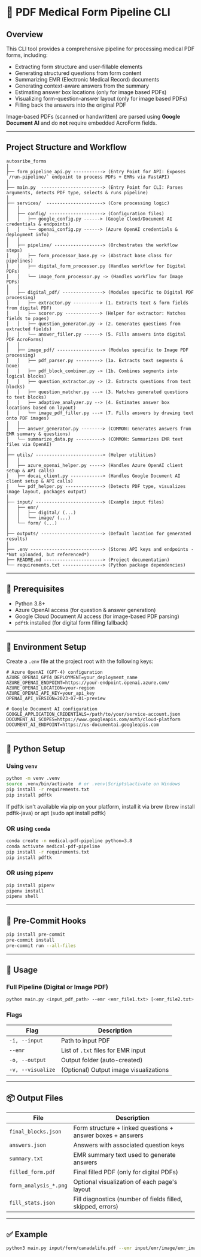 # 🧠 PDF Medical Form Pipeline CLI

## Overview

This CLI tool provides a comprehensive pipeline for processing medical PDF forms, including:

- Extracting form structure and user-fillable elements
- Generating structured questions from form content
- Summarizing EMR (Electronic Medical Record) documents
- Generating context-aware answers from the summary
- Estimating answer box locations (only for image based PDFs)
- Visualizing form-question-answer layout (only for image based PDFs)
- Filling back the answers into the original PDF

Image-based PDFs (scanned or handwritten) are parsed using **Google Document AI** and do **not** require embedded AcroForm fields.

---

## Project Structure and Workflow

```plaintext
autosribe_forms
│
├── form_pipeline_api.py -----------> (Entry Point for API: Exposes `/run-pipeline/` endpoint to process PDFs + EMRs via FastAPI)
│
├── main.py  -----------------------> (Entry Point for CLI: Parses arguments, detects PDF type, selects & runs pipeline)
│
├── services/  ---------------------> (Core processing logic)
│   │
│   ├── config/ --------------------> (Configuration files)
│   │   ├── google_config.py ------> (Google Cloud/Document AI credentials & endpoints)
│   │   └── openai_config.py ------> (Azure OpenAI credentials & deployment info)
│   │
│   ├── pipeline/ ------------------> (Orchestrates the workflow steps)
│   │   ├── form_processor_base.py -> (Abstract base class for pipelines)
│   │   ├── digital_form_processor.py (Handles workflow for Digital PDFs)
│   │   └── image_form_processor.py -> (Handles workflow for Image PDFs)
│   │
│   ├── digital_pdf/ ---------------> (Modules specific to Digital PDF processing)
│   │   ├── extractor.py ----------> (1. Extracts text & form fields from digital PDF)
│   │   ├── scorer.py -------------> (Helper for extractor: Matches fields to pages)
│   │   ├── question_generator.py -> (2. Generates questions from extracted fields)
│   │   └── answer_filler.py ------> (5. Fills answers into digital PDF AcroForms)
│   │
│   ├── image_pdf/ -----------------> (Modules specific to Image PDF processing)
│   │   ├── pdf_parser.py ---------> (1a. Extracts text segments & boxe)
│   │   ├── pdf_block_combiner.py -> (1b. Combines segments into logical blocks)
│   │   ├── question_extractor.py -> (2. Extracts questions from text blocks)
│   │   ├── question_matcher.py ---> (3. Matches generated questions to text blocks)
│   │   ├── adaptive_analyzer.py --> (4. Estimates answer box locations based on layout)
│   │   └── image_pdf_filler.py ---> (7. Fills answers by drawing text onto PDF images)
│   │
│   ├── answer_generator.py --------> (COMMON: Generates answers from EMR summary & questions)
│   └── summarize_data.py ----------> (COMMON: Summarizes EMR text files via OpenAI)
│
├── utils/ -------------------------> (Helper utilities)
│   │
│   ├── azure_openai_helper.py -----> (Handles Azure OpenAI client setup & API calls)
│   ├── docai_client.py ------------> (Handles Google Document AI client setup & API calls)
│   └── pdf_helper.py --------------> (Detects PDF type, visualizes image layout, packages output)
│
├── input/ -------------------------> (Example input files)
│   ├── emr/
│   │   ├── digital/ (...)
│   │   └── image/ (...)
│   └── form/ (...)
│
├── outputs/ -----------------------> (Default location for generated results)
│
├── .env ---------------------------> (Stores API keys and endpoints - *Not uploaded, but referenced*)
├── README.md ----------------------> (Project documentation)
└── requirements.txt ---------------> (Python package dependencies)
```
---

## 🧰 Prerequisites

- Python 3.8+
- Azure OpenAI access (for question & answer generation)
- Google Cloud Document AI access (for image-based PDF parsing)
- `pdftk` installed (for digital form filling fallback)

---

## 🔧 Environment Setup

Create a `.env` file at the project root with the following keys:

```env
# Azure OpenAI (GPT-4) configuration
AZURE_OPENAI_GPT4_DEPLOYMENT=your_deployment_name
AZURE_OPENAI_ENDPOINT=https://your-endpoint.openai.azure.com/
AZURE_OPENAI_LOCATION=your-region
AZURE_OPENAI_API_KEY=your_api_key
OPENAI_API_VERSION=2023-07-01-preview

# Google Document AI configuration
GOOGLE_APPLICATION_CREDENTIALS=/path/to/your/service-account.json
DOCUMENT_AI_SCOPES=https://www.googleapis.com/auth/cloud-platform
DOCUMENT_AI_ENDPOINT=https://us-documentai.googleapis.com
```

---

## 🐍 Python Setup

### Using `venv`

```bash
python -m venv .venv
source .venv/bin/activate  # or .venv\Scripts\activate on Windows
pip install -r requirements.txt
pip install pdftk
```

If pdftk isn't available via pip on your platform, install it via brew (brew install pdftk-java) or apt (sudo apt install pdftk)

### OR using `conda`

```bash
conda create -n medical-pdf-pipeline python=3.8
conda activate medical-pdf-pipeline
pip install -r requirements.txt
pip install pdftk
```

### OR using `pipenv`

```bash
pip install pipenv
pipenv install
pipenv shell
```

---

## 🧪 Pre-Commit Hooks

```bash
pip install pre-commit
pre-commit install
pre-commit run --all-files
```

---

## 🚀 Usage

### Full Pipeline (Digital or Image PDF)

```bash
python main.py <input_pdf_path> --emr <emr_file1.txt> [<emr_file2.txt>...] -o <output_dir> [-v]
```

### Flags

| Flag             | Description                          |
|------------------|--------------------------------------|
| `-i, --input`    | Path to input PDF                    |
| `--emr`          | List of `.txt` files for EMR input   |
| `-o, --output`   | Output folder (auto-created)         |
| `-v, --visualize`| (Optional) Output image visualizations |

---

## 📦 Output Files

| File                | Description                                                             |
|---------------------|-------------------------------------------------------------------------|
| `final_blocks.json` | Form structure + linked questions + answer boxes + answers              |
| `answers.json`      | Answers with associated question keys                                   |
| `summary.txt`       | EMR summary text used to generate answers                               |
| `filled_form.pdf`   | Final filled PDF (only for digital PDFs)                                |
| `form_analysis_*.png`| Optional visualization of each page's layout                           |
| `fill_stats.json`   | Fill diagnostics (number of fields filled, skipped, errors)             |

---

## ✅ Example

```bash
python3 main.py input/form/canadalife.pdf --emr input/emr/image/emr_image_test_clinical_info.txt -v
```
